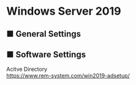 # Windows Server 2019
## ■ General Settings
## ■ Software Settings
Acitve Directory  
https://www.rem-system.com/win2019-adsetup/
